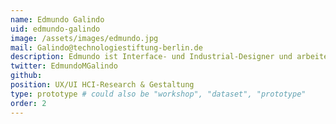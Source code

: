 ```yaml
---
name: Edmundo Galindo
uid: edmundo-galindo
image: /assets/images/edmundo.jpg
mail: Galindo@technologiestiftung-berlin.de
description: Edmundo ist Interface- und Industrial-Designer und arbeitet als wissenschaftlicher Mitarbeiter im CityLAB Berlin und Ideation & Prototyping Lab. Mit seiner Erfahrung im Bereich User Experience, User Interface, Interaktion Design und Human Centered Design hat er bereits zahlreiche Design Thinking-Workshops für die Verwaltung, Kulturlandschaft und Zivilgesellschaft konzipiert, durchgeführt und ausgewertet. Zur Zeit arbeitet er an verschiedenen Projekten für die Modernisierung der Verwaltung und deren Online Dienstleistungen (Services) für die Zivilgesellschaft im Bereich von Service Design bzw. User Experience und entwickelt prototypische Lösungsansätze für Digitalanwendungen mit zukunftsorientierten Visionen.
twitter: EdmundoMGalindo
github:
position: UX/UI HCI-Research & Gestaltung
type: prototype # could also be "workshop", "dataset", "prototype"
order: 2
---
```

